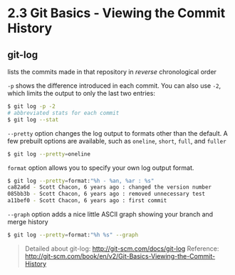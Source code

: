 # 2.3 Git Basics - Viewing the Commit History

## git-log
lists the commits made in that repository in *reverse* chronological order

```-p``` shows the difference introduced in each commit. You can also use ```-2```, which limits the output to only the last two entries:
```bash
$ git log -p -2
# abbreviated stats for each commit
$ git log --stat
```
```--pretty``` option changes the log output to formats other than the default. A few prebuilt options are available, such as ```oneline```, ```short```, ```full```, and ```fuller```
```bash
$ git log --pretty=oneline
```
```format``` option allows you to specify your own log output format.
```bash
$ git log --pretty=format:"%h - %an, %ar : %s"
ca82a6d - Scott Chacon, 6 years ago : changed the version number
085bb3b - Scott Chacon, 6 years ago : removed unnecessary test
a11bef0 - Scott Chacon, 6 years ago : first commit
```
```--graph``` option adds a nice little ASCII graph showing your branch and merge history
```bash
$ git log --pretty=format:"%h %s" --graph
```

> Detailed about git-log: http://git-scm.com/docs/git-log
> Reference: http://git-scm.com/book/en/v2/Git-Basics-Viewing-the-Commit-History


